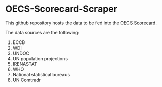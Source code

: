 # OECS-Scorecard-Scraper

This github repository hosts the data to be fed into the [OECS Scorecard](https://cds-tools.shinyapps.io/OECS-scorecard/). 

The data sources are the following:
1. ECCB
2. WDI
3. UNDOC
4. UN population projections
5. IRENASTAT
6. WHO
7. National statistical bureaus
8. UN Comtradr
